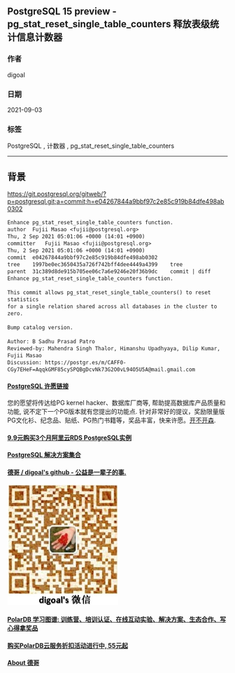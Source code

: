 ## PostgreSQL 15 preview - pg_stat_reset_single_table_counters 释放表级统计信息计数器  
  
### 作者  
digoal  
  
### 日期  
2021-09-03   
  
### 标签  
PostgreSQL , 计数器 , pg_stat_reset_single_table_counters   
  
----  
  
## 背景  
https://git.postgresql.org/gitweb/?p=postgresql.git;a=commit;h=e04267844a9bbf97c2e85c919b84dfe498ab0302  
  
```  
Enhance pg_stat_reset_single_table_counters function.  
author	Fujii Masao <fujii@postgresql.org>	  
Thu, 2 Sep 2021 05:01:06 +0000 (14:01 +0900)  
committer	Fujii Masao <fujii@postgresql.org>	  
Thu, 2 Sep 2021 05:01:06 +0000 (14:01 +0900)  
commit	e04267844a9bbf97c2e85c919b84dfe498ab0302  
tree	1997be0ec3650435a726f742bff4dee4449a4399	tree  
parent	31c389d8de915b705ee06c7a6e9246e20f36b9dc	commit | diff  
Enhance pg_stat_reset_single_table_counters function.  
  
This commit allows pg_stat_reset_single_table_counters() to reset statistics  
for a single relation shared across all databases in the cluster to zero.  
  
Bump catalog version.  
  
Author: B Sadhu Prasad Patro  
Reviewed-by: Mahendra Singh Thalor, Himanshu Upadhyaya, Dilip Kumar, Fujii Masao  
Discussion: https://postgr.es/m/CAFF0-CGy7EHeF=AqqkGMF85cySPQBgDcvNk73G2O0vL94O5U5A@mail.gmail.com  
```  
  
  
#### [PostgreSQL 许愿链接](https://github.com/digoal/blog/issues/76 "269ac3d1c492e938c0191101c7238216")
您的愿望将传达给PG kernel hacker、数据库厂商等, 帮助提高数据库产品质量和功能, 说不定下一个PG版本就有您提出的功能点. 针对非常好的提议，奖励限量版PG文化衫、纪念品、贴纸、PG热门书籍等，奖品丰富，快来许愿。[开不开森](https://github.com/digoal/blog/issues/76 "269ac3d1c492e938c0191101c7238216").  
  
  
#### [9.9元购买3个月阿里云RDS PostgreSQL实例](https://www.aliyun.com/database/postgresqlactivity "57258f76c37864c6e6d23383d05714ea")
  
  
#### [PostgreSQL 解决方案集合](https://yq.aliyun.com/topic/118 "40cff096e9ed7122c512b35d8561d9c8")
  
  
#### [德哥 / digoal's github - 公益是一辈子的事.](https://github.com/digoal/blog/blob/master/README.md "22709685feb7cab07d30f30387f0a9ae")
  
  
![digoal's wechat](../pic/digoal_weixin.jpg "f7ad92eeba24523fd47a6e1a0e691b59")
  
  
#### [PolarDB 学习图谱: 训练营、培训认证、在线互动实验、解决方案、生态合作、写心得拿奖品](https://www.aliyun.com/database/openpolardb/activity "8642f60e04ed0c814bf9cb9677976bd4")
  
  
#### [购买PolarDB云服务折扣活动进行中, 55元起](https://www.aliyun.com/activity/new/polardb-yunparter?userCode=bsb3t4al "e0495c413bedacabb75ff1e880be465a")
  
  
#### [About 德哥](https://github.com/digoal/blog/blob/master/me/readme.md "a37735981e7704886ffd590565582dd0")
  
